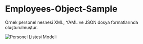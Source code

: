 # Employees-Object-Sample
Örnek personel nesnesi XML, YAML ve JSON dosya formatlarında oluşturulmuştur.


![Personel Listesi Modeli](https://github.com/SeymaDeveci/Employees-Object-Sample/assets/42176018/61a28a22-248b-4742-81f8-b92b24eba9c6)
